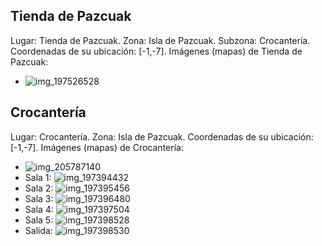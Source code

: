 ## Tienda de Pazcuak
Lugar: Tienda de Pazcuak.
Zona: Isla de Pazcuak.
Subzona: Crocantería.
Coordenadas de su ubicación: [-1,-7].
Imágenes (mapas) de Tienda de Pazcuak:
- ![img_197526528](https://media.discordapp.net/attachments/1115311447145193482/1115345751493578874/197526528.jpg)

## Crocantería
Lugar: Crocantería.
Zona: Isla de Pazcuak.
Coordenadas de su ubicación: [-1,-7].
Imágenes (mapas) de Crocantería:
- ![img_205787140](https://media.discordapp.net/attachments/1115311447145193482/1115347988164919376/205787140.jpg)
- Sala 1: ![img_197394432](https://media.discordapp.net/attachments/1115311447145193482/1115345722162815046/197394432.jpg)
- Sala 2: ![img_197395456](https://media.discordapp.net/attachments/1115311447145193482/1115345741314003044/197395456.jpg)
- Sala 3: ![img_197396480](https://media.discordapp.net/attachments/1115311447145193482/1115345743939645561/197396480.jpg)
- Sala 4: ![img_197397504](https://media.discordapp.net/attachments/1115311447145193482/1115345745642537041/197397504.jpg)
- Sala 5: ![img_197398528](https://media.discordapp.net/attachments/1115311447145193482/1115345747261538354/197398528.jpg)
- Salida: ![img_197398530](https://media.discordapp.net/attachments/1115311447145193482/1115345749539037314/197398530.jpg)